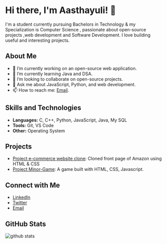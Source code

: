 # Hi there, I'm Aasthayuli! 👋

I'm a student currently pursuing Bachelors in Technology & my Specialization is Computer Science , passionate about open-source projects ,web development and Software Development. I love building useful and interesting projects.

## About Me

- 🔭 I’m currently working on an open-source web application.
- 🌱 I’m currently learning Java and DSA.
- 👯 I’m looking to collaborate on open-source projects.
- 💬 Ask me about JavaScript, Python, and web development.
- 📫 How to reach me: [Email](aasthayuli2000@gmail.com).

## Skills and Technologies

- **Languages:**  C, C++, Python, JavaScript, Java, My SQL
- **Tools:** Git, VS Code
- **Other:** Operating System

## Projects

- [Project e-commerce website clone](https://github.com/Aasthayuli/Learning-CSS/tree/main/Amazon%20Clone%20using%20%20HTML%20%26%20CSS): Cloned front page of Amazon using HTML & CSS
- [Project Minor-Game](https://github.com/Aasthayuli/Learning-JavaScript/tree/main/rock%20paper%20scissors): A game built with HTML, CSS, Javascript.

## Connect with Me

- [LinkedIn](www.linkedin.com/in/aasthayuli-b72662257)
- [Twitter](https://x.com/aasthayuli9821)
- [Email](mailto:aasthayuli2000@gmail.com)

## GitHub Stats
![github stats](https://github-readme-stats.vercel.app/api?username=Aasthayuli)

